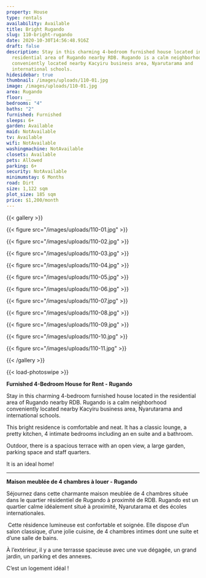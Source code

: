 ```yaml
---
property: House
type: rentals
availability: Available
title: Bright Rugando
slug: 110-bright-rugando
date: 2020-10-30T14:56:48.916Z
draft: false
description: Stay in this charming 4-bedroom furnished house located in the
  residential area of Rugando nearby RDB. Rugando is a calm neighborhood
  conveniently located nearby Kacyiru business area, Nyarutarama and
  international schools.
hidesidebar: true
thumbnail: /images/uploads/110-01.jpg
image: /images/uploads/110-01.jpg
area: Rugando
floor: __
bedrooms: "4"
baths: "2"
furnished: Furnished
sleeps: 6+
garden: Available
maid: NotAvailable
tv: Available
wifi: NotAvailable
washingmachine: NotAvailable
closets: Available
pets: Allowed
parking: 6+
security: NotAvailable
minimumstay: 6 Months
road: Dirt
size: 1,122 sqm
plot_size: 185 sqm
price: $1,200/month
---
```

{{< gallery >}}

{{< figure src="/images/uploads/110-01.jpg" >}}

{{< figure src="/images/uploads/110-02.jpg" >}}

{{< figure src="/images/uploads/110-03.jpg" >}}

{{< figure src="/images/uploads/110-04.jpg" >}}

{{< figure src="/images/uploads/110-05.jpg" >}}

{{< figure src="/images/uploads/110-06.jpg" >}}

{{< figure src="/images/uploads/110-07.jpg" >}}

{{< figure src="/images/uploads/110-08.jpg" >}}

{{< figure src="/images/uploads/110-09.jpg" >}}

{{< figure src="/images/uploads/110-10.jpg" >}}

{{< figure src="/images/uploads/110-11.jpg" >}}

{{< /gallery >}}

{{< load-photoswipe >}}

**Furnished 4-Bedroom House for Rent - Rugando**

Stay in this charming 4-bedroom furnished house located in the residential area of Rugando nearby RDB. Rugando is a calm neighborhood conveniently located nearby Kacyiru business area, Nyarutarama and international schools.

This bright residence is comfortable and neat. It has a classic lounge, a pretty kitchen, 4 intimate bedrooms including an en suite and a bathroom.

Outdoor, there is a spacious terrace with an open view, a large garden, parking space and staff quarters.

It is an ideal home!

- - -

**Maison meublée de 4 chambres à louer - Rugando**

Séjournez dans cette charmante maison meublée de 4 chambres située dans le quartier résidentiel de Rugando à proximité de RDB. Rugando est un quartier calme idéalement situé à proximité, Nyarutarama et des écoles internationales.

 Cette résidence lumineuse est confortable et soignée. Elle dispose d’un salon classique, d’une jolie cuisine, de 4 chambres intimes dont une suite et d’une salle de bains.

À l’extérieur, il y a une terrasse spacieuse avec une vue dégagée, un grand jardin, un parking et des annexes.

C’est un logement idéal !